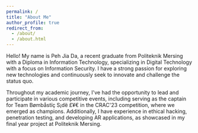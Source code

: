 ```yaml
---
permalink: /
title: "About Me"
author_profile: true
redirect_from: 
  - /about/
  - /about.html
---
```

Hello! My name is Peh Jia Da, a recent graduate from Politeknik Mersing with a Diploma in Information Technology, specializing in Digital Technology with a focus on Information Security. I have a strong passion for exploring new technologies and continuously seek to innovate and challenge the status quo.

Throughout my academic journey, I've had the opportunity to lead and participate in various competitive events, including serving as the captain for Team Bømbåstïç S¡dë £¥€ in the CRAC'23 competition, where we emerged as champions. Additionally, I have experience in ethical hacking, penetration testing, and developing AR applications, as showcased in my final year project at Politeknik Mersing.
